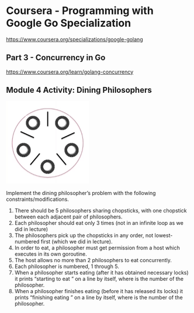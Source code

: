 # Coursera - Programming with Google Go Specialization
https://www.coursera.org/specializations/google-golang

## Part 3 - Concurrency in Go
https://www.coursera.org/learn/golang-concurrency


## Module 4 Activity: Dining Philosophers 

![Dining Philosopher](dining-philosophers.png)

Implement the dining philosopher’s problem with the following constraints/modifications.

1) There should be 5 philosophers sharing chopsticks, with one chopstick between each adjacent pair of philosophers.
2) Each philosopher should eat only 3 times (not in an infinite loop as we did in lecture)
3) The philosophers pick up the chopsticks in any order, not lowest-numbered first (which we did in lecture).
4) In order to eat, a philosopher must get permission from a host which executes in its own goroutine.
5) The host allows no more than 2 philosophers to eat concurrently.
6) Each philosopher is numbered, 1 through 5.
7)  When a philosopher starts eating (after it has obtained necessary locks) it prints “starting to eat <number>” on a line by itself, where <number> is the number of the philosopher.
8) When a philosopher finishes eating (before it has released its locks) it prints “finishing eating <number>” on a line by itself, where <number> is the number of the philosopher.
